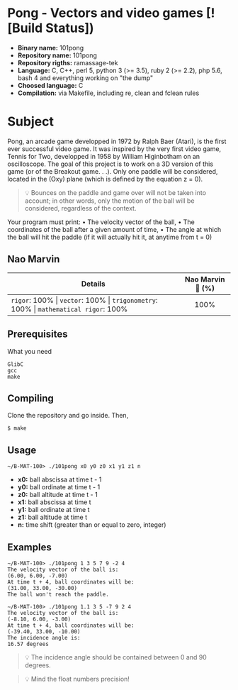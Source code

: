 # Pong - Vectors and video games [![Build Status])

- **Binary name:** 101pong
- **Repository name:** 101pong
- **Repository rigths:** ramassage-tek
- **Language:** C, C++, perl 5, python 3 (>= 3.5), ruby 2 (>= 2.2), php 5.6, bash 4 and everything working on "the dump"
- **Choosed language:** C
- **Compilation:** via Makefile, including re, clean and fclean rules


# Subject

Pong, an arcade game developped in 1972 by Ralph Baer (Atari), is the first ever successful video game. It
was inspired by the very first video game, Tennis for Two, developped in 1958 by William Higinbotham on
an oscilloscope.
The goal of this project is to work on a 3D version of this game (or of the Breakout game. . .). Only one paddle
will be considered, located in the (Oxy) plane (which is defined by the equation z = 0).

> :bulb: Bounces on the paddle and game over will not be taken into account; in other words,
only the motion of the ball will be considered, regardless of the context.

Your program must print:
• The velocity vector of the ball,
• The coordinates of the ball after a given amount of time,
• The angle at which the ball will hit the paddle (if it will actually hit it, at anytime from t = 0)

## Nao Marvin

| Details      | Nao Marvin :robot: (%) |
| ------------- |:-------------:|
| `rigor`: 100% \| `vector`: 100% \| `trigonometry`: 100% \| `mathematical rigor`: 100% | 100% |

## Prerequisites

What you need

```
GlibC
gcc
make
```

## Compiling

Clone the repository and go inside. Then,

```
$ make
```

## Usage

```
~/B-MAT-100> ./101pong x0 y0 z0 x1 y1 z1 n
```

- **x0:** ball abscissa at time t - 1 
- **y0:** ball ordinate at time t - 1 
- **z0:** ball altitude at time t - 1 
- **x1:** ball abscissa at time t 
- **y1:** ball ordinate at time t 
- **z1:** ball altitude at time t 
- **n:** time shift (greater than or equal to zero, integer)

## Examples

```
∼/B-MAT-100> ./101pong 1 3 5 7 9 -2 4
The velocity vector of the ball is:
(6.00, 6.00, -7.00)
At time t + 4, ball coordinates will be:
(31.00, 33.00, -30.00)
The ball won't reach the paddle.
```

```
∼/B-MAT-100> ./101pong 1.1 3 5 -7 9 2 4
The velocity vector of the ball is:
(-8.10, 6.00, -3.00)
At time t + 4, ball coordinates will be:
(-39.40, 33.00, -10.00)
The incidence angle is:
16.57 degrees
```

> :bulb: The incidence angle should be contained between 0 and 90 degrees.

> :bulb: Mind the float numbers precision!